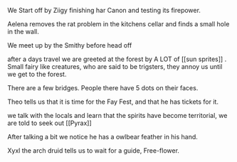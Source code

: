 
We Start off by  Ziigy finishing har Canon and testing its firepower.

Aelena removes the rat problem in the kitchens cellar and finds a small hole in the wall.


We meet up by the Smithy before  head off



after a days travel we are greeted at the forest by A LOT of [[sun sprites]] . Small fairy like creatures, who are said to be trigsters, they annoy us until we get to the forest.

There are a few bridges.
People there have 5 dots on their faces.

Theo tells us that it is time for the Fay Fest, and that he has tickets for it.


we talk with the locals and learn that the spirits have become territorial, we are told to seek out [[Pyrax]] 

After talking a bit we notice he has a owlbear feather in his hand.


Xyxl the arch druid tells us to wait for a guide, Free-flower.